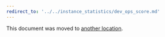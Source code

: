 ```yaml
---
redirect_to: '../../instance_statistics/dev_ops_score.md'
---
```


This document was moved to [another location](../../instance_statistics/dev_ops_score.md).
